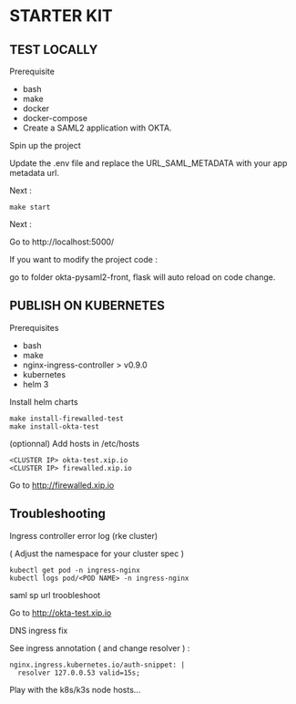 # STARTER KIT

## TEST LOCALLY

Prerequisite

- bash
- make
- docker
- docker-compose
- Create a SAML2 application with OKTA.


Spin up the project

Update the .env file and replace the URL_SAML_METADATA with your app metadata url.

Next :

```
make start
```

Next :

Go to http://localhost:5000/

If you want to modify the project code : 

go to folder okta-pysaml2-front, flask will auto reload on code change.

## PUBLISH ON KUBERNETES

Prerequisites

- bash
- make
- nginx-ingress-controller > v0.9.0 
- kubernetes
- helm 3

Install helm charts

```
make install-firewalled-test
make install-okta-test
```

(optionnal)
Add hosts in /etc/hosts
```
<CLUSTER IP> okta-test.xip.io
<CLUSTER IP> firewalled.xip.io
```

Go to http://firewalled.xip.io

## Troubleshooting

Ingress controller error log (rke cluster)

( Adjust the namespace for your cluster spec )

```
kubectl get pod -n ingress-nginx
kubectl logs pod/<POD NAME> -n ingress-nginx
```

saml sp url troobleshoot

Go to http://okta-test.xip.io

DNS ingress fix 

See ingress annotation ( and change resolver ) : 

    nginx.ingress.kubernetes.io/auth-snippet: |
      resolver 127.0.0.53 valid=15s;

Play with the k8s/k3s node hosts...
